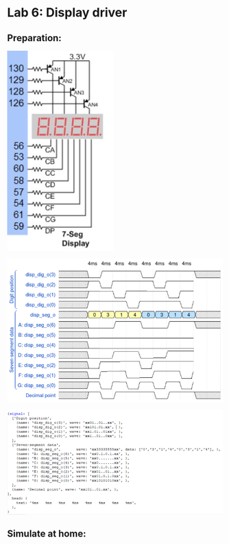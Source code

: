 # Lab 6: Display driver
## Preparation:

![and_gates](../../Images/seg1.JPG)

![and_gates](../../Images/wavedrom_7-segment.png)

![and_gates](../../Images/lab6prepar.png)

## Simulate at home: